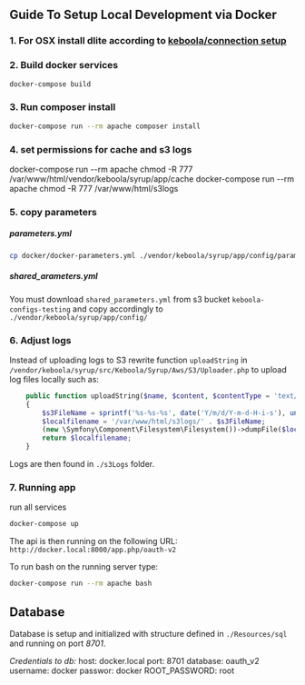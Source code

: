 ## Guide To Setup Local Development via Docker
### 1. For OSX install dlite according to [keboola/connection setup](https://github.com/keboola/connection/blob/master/DOCKER.md#mac-osx)

### 2. Build docker services
```bash
docker-compose build
```
### 3. Run composer install
```bash
docker-compose run --rm apache composer install
```
### 4. set permissions for cache and s3 logs
docker-compose run --rm apache chmod -R 777 /var/www/html/vendor/keboola/syrup/app/cache
docker-compose run --rm apache chmod -R 777 /var/www/html/s3logs

### 5. copy parameters
##### parameters.yml
```bash
cp docker/docker-parameters.yml ./vendor/keboola/syrup/app/config/parameters.yml
```
##### shared_arameters.yml
You must download `shared_parameters.yml` from s3 bucket `keboola-configs-testing` and copy accordingly to `./vendor/keboola/syrup/app/config/`


### 6. Adjust logs
Instead of uploading logs to S3 rewrite function `uploadString` in `/vendor/keboola/syrup/src/Keboola/Syrup/Aws/S3/Uploader.php` to upload log files locally such as:
```php
    public function uploadString($name, $content, $contentType = 'text/plain')
    {
        $s3FileName = sprintf('%s-%s-%s', date('Y/m/d/Y-m-d-H-i-s'), uniqid(), $name);
        $localfilename = '/var/www/html/s3logs/' . $s3FileName;
        (new \Symfony\Component\Filesystem\Filesystem())->dumpFile($localfilename, $content);
        return $localfilename;
    }
```
Logs are then found in `./s3Logs` folder.

### 7. Running app
run all services
```bash
docker-compose up
```

The api is then running on the following URL:
`http://docker.local:8000/app.php/oauth-v2`

To run bash on the running server type:
```bash
docker-compose run --rm apache bash
```

## Database
Database is setup and initialized with structure defined in `./Resources/sql` and running on port *8701*.

*Credentials to db:*
host: docker.local
port: 8701
database: oauth_v2
username: docker
passwor: docker
ROOT_PASSWORD: root
